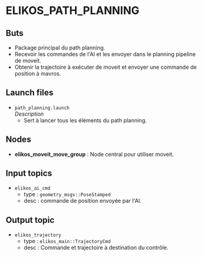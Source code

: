 # ELIKOS_PATH_PLANNING 
## Buts  
* Package principal du path planning. 
* Recevoir les commandes de l'AI et les envoyer dans le planning pipeline de moveit.
* Obtenir la trajectoire à exécuter de moveit et envoyer une commande de position à mavros.

## Launch files  
* `path_planning.launch`  
*Description*  
    * Sert à lancer tous les éléments du path planning.  

## Nodes  
* **elikos_moveit_move_group** : Node central pour utiliser moveit. 

## Input topics  
* `elikos_ai_cmd`  
    * type : `geometry_msgs::PoseStamped`  
    * desc : commande de position envoyée par l'AI. 

## Output topic  
* `elikos_trajectory`  
    * type : `elikos_main::TrajectoryCmd`    
    * desc : Commande et trajectoire à destination du contrôle.  